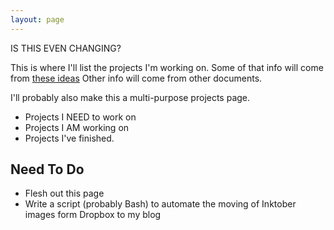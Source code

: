 ```yaml
---
layout: page
---
```

<!-- When I'm ready to publish, add `permalink: /projects/` and `title: Projects` to the Front Matter -->

IS THIS EVEN CHANGING?

This is where I'll list the projects I'm working on. Some of that info will come from [these ideas](https://github.com/kojoidrissa/random_30Day_code/blob/master/projects.md)  Other info will come from other documents.

I'll probably also make this a multi-purpose projects page.

-  Projects I NEED to work on
-  Projects I AM working on
-  Projects I've finished.

## Need To Do
-  Flesh out this page
-  Write a script (probably Bash) to automate the moving of Inktober images form Dropbox to my blog
